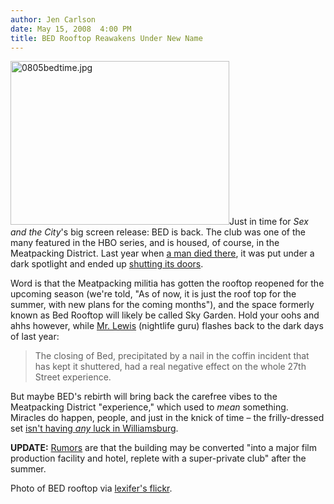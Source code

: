 ```yaml
---
author: Jen Carlson
date: May 15, 2008  4:00 PM
title: BED Rooftop Reawakens Under New Name
---
```


<p><img alt="0805bedtime.jpg" src="https://web.archive.org/web/20110623132107im_/http://gothamist.com/attachments/arts_jen/0805bedtime.jpg" width="350" height="262" class="right">Just in time for <em>Sex and the City</em>&apos;s big screen release: BED is back. The club was one of the many featured in the HBO series, and is housed, of course, in the Meatpacking District. Last year when <a href="https://web.archive.org/web/20110623132107/http://gothamist.com/2007/02/04/trouble_in_club.php">a man died there</a>, it was put under a dark spotlight and ended up <a href="https://web.archive.org/web/20110623132107/http://eater.com/archives/2007/02/breaking_nightc.php">shutting its doors</a>.</p>

<p>Word is that the Meatpacking militia has gotten the rooftop reopened for the upcoming season (we&apos;re told, &quot;As of now, it is just the roof top for the summer, with new plans for the coming months&quot;), and the space formerly known as Bed Rooftop will likely be called Sky Garden. Hold your oohs and ahhs however, while <a href="https://web.archive.org/web/20110623132107/http://www.goodnightmrlewis.com/2008/05/bed-bottles-and.html">Mr. Lewis</a> (nightlife guru) flashes back to the dark days of last year:</p><blockquote>The closing of Bed, precipitated by a nail in the coffin incident that has kept it shuttered, had a real negative effect on the whole 27th Street experience.</blockquote>But maybe BED&apos;s rebirth will bring back the carefree vibes to the Meatpacking District &quot;experience,&quot; which used to <em>mean</em> something. Miracles do happen, people, and just in the knick of time &#x2013; the frilly-dressed set <a href="https://web.archive.org/web/20110623132107/http://www.williamsburgisdead.typepad.com/my_weblog/2008/05/snooty-writer-f.html">isn&apos;t having <em>any</em> luck in Williamsburg</a>.<p></p>

<p><strong>UPDATE:</strong> <a href="https://web.archive.org/web/20110623132107/http://www.goodnightmrlewis.com/2008/05/bed-bottles-a-1.html">Rumors</a> are that the building may be converted &quot;into a major film production facility and hotel, replete with a super-private club&quot; after the summer.</p>

<p><span class="photo_caption">Photo of BED rooftop via <a href="https://web.archive.org/web/20110623132107/http://www.flickr.com/photos/lexifer/32390203">lexifer&apos;s flickr</a>.</span></p>